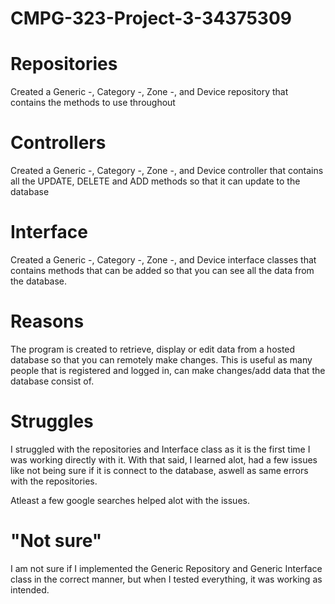 # CMPG-323-Project-3-34375309

# Repositories

Created a Generic -, Category -, Zone -, and Device repository that contains the methods to use throughout

# Controllers

Created a Generic -, Category -, Zone -, and Device controller that contains all the UPDATE, DELETE and ADD methods so that it can update to the database

# Interface

Created a Generic -, Category -, Zone -, and Device interface classes that contains methods that can be added so that you can see all the data from the database.

# Reasons

The program is created to retrieve, display or edit data from a hosted database so that you can remotely make changes. This is useful as many people that is registered and logged in, can make changes/add data that the database consist of.

 # Struggles

 I struggled with the repositories and Interface class as it is the first time I was working directly with it. With that said, I learned alot, had a few issues like not being sure if it is connect to the database, aswell as same errors with the repositories. 

 Atleast a few google searches helped alot with the issues.

 # "Not sure"

 I am not sure if I implemented the Generic Repository and Generic Interface class in the correct manner, but when I tested everything, it was working as intended.
